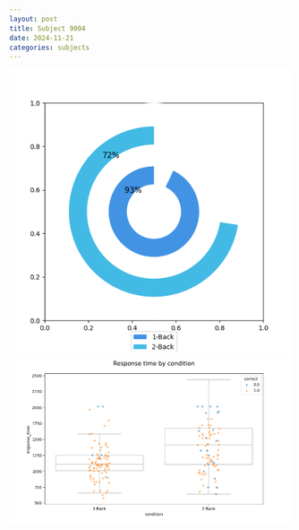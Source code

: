```yaml
---
layout: post
title: Subject 9004
date: 2024-11-21
categories: subjects
---
```


![](data/9004/run-24/9004_accuracy_by_condition.png)
![](data/9004/run-24/9004_response_time_by_condition.png)
